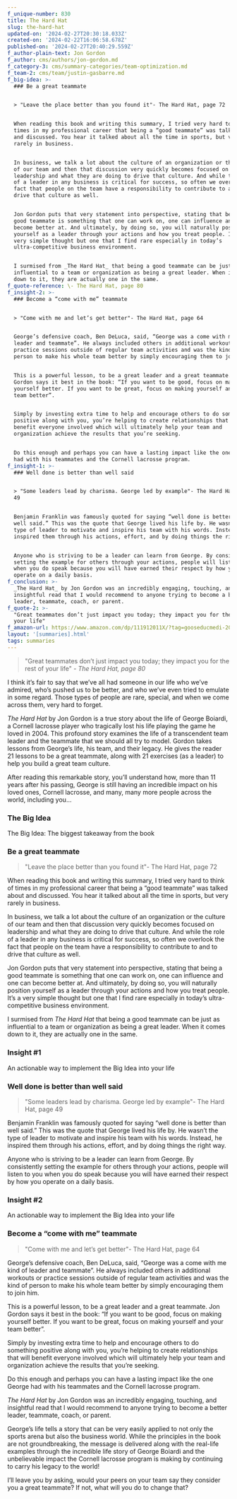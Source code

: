 ```yaml
---
f_unique-number: 830
title: The Hard Hat
slug: the-hard-hat
updated-on: '2024-02-27T20:30:18.033Z'
created-on: '2024-02-22T16:06:58.678Z'
published-on: '2024-02-27T20:40:29.559Z'
f_author-plain-text: Jon Gordon
f_author: cms/authors/jon-gordon.md
f_category-3: cms/summary-categories/team-optimization.md
f_team-2: cms/team/justin-gasbarre.md
f_big-idea: >-
  ### Be a great teammate


  > "Leave the place better than you found it"- The Hard Hat, page 72


  When reading this book and writing this summary, I tried very hard to think of
  times in my professional career that being a “good teammate” was talked about
  and discussed. You hear it talked about all the time in sports, but very
  rarely in business.


  In business, we talk a lot about the culture of an organization or the culture
  of our team and then that discussion very quickly becomes focused on
  leadership and what they are doing to drive that culture. And while the role
  of a leader in any business is critical for success, so often we overlook the
  fact that people on the team have a responsibility to contribute to and to
  drive that culture as well.


  Jon Gordon puts that very statement into perspective, stating that being a
  good teammate is something that one can work on, one can influence and one can
  become better at. And ultimately, by doing so, you will naturally position
  yourself as a leader through your actions and how you treat people. It’s a
  very simple thought but one that I find rare especially in today’s
  ultra-competitive business environment.


  I surmised from _The Hard Hat_ that being a good teammate can be just as
  influential to a team or organization as being a great leader. When it comes
  down to it, they are actually one in the same.
f_quote-reference: \- The Hard Hat, page 80
f_insight-2: >-
  ### Become a “come with me” teammate


  > "Come with me and let’s get better"- The Hard Hat, page 64


  George’s defensive coach, Ben DeLuca, said, “George was a come with me kind of
  leader and teammate”. He always included others in additional workouts or
  practice sessions outside of regular team activities and was the kind of
  person to make his whole team better by simply encouraging them to join him.


  This is a powerful lesson, to be a great leader and a great teammate. Jon
  Gordon says it best in the book: “If you want to be good, focus on making
  yourself better. If you want to be great, focus on making yourself and your
  team better”.


  Simply by investing extra time to help and encourage others to do something
  positive along with you, you’re helping to create relationships that will
  benefit everyone involved which will ultimately help your team and
  organization achieve the results that you’re seeking.


  Do this enough and perhaps you can have a lasting impact like the one George
  had with his teammates and the Cornell lacrosse program.
f_insight-1: >-
  ### Well done is better than well said


  > "Some leaders lead by charisma. George led by example"- The Hard Hat, page
  49


  Benjamin Franklin was famously quoted for saying “well done is better than
  well said.” This was the quote that George lived his life by. He wasn’t the
  type of leader to motivate and inspire his team with his words. Instead, he
  inspired them through his actions, effort, and by doing things the right way.


  Anyone who is striving to be a leader can learn from George. By consistently
  setting the example for others through your actions, people will listen to you
  when you do speak because you will have earned their respect by how you
  operate on a daily basis.
f_conclusion: >-
  _The Hard Hat_ by Jon Gordon was an incredibly engaging, touching, and
  insightful read that I would recommend to anyone trying to become a better
  leader, teammate, coach, or parent.
f_quote-2: >-
  "Great teammates don’t just impact you today; they impact you for the rest of
  your life"
f_amazon-url: https://www.amazon.com/dp/111912011X/?tag=gooseducmedi-20
layout: '[summaries].html'
tags: summaries
---
```


> "Great teammates don’t just impact you today; they impact you for the rest of your life" _\- The Hard Hat, page 80_

I think it’s fair to say that we’ve all had someone in our life who we’ve admired, who’s pushed us to be better, and who we’ve even tried to emulate in some regard. Those types of people are rare, special, and when we come across them, very hard to forget.

_The Hard Hat_ by Jon Gordon is a true story about the life of George Boiardi, a Cornell lacrosse player who tragically lost his life playing the game he loved in 2004. This profound story examines the life of a transcendent team leader and the teammate that we should all try to model. Gordon takes lessons from George’s life, his team, and their legacy. He gives the reader 21 lessons to be a great teammate, along with 21 exercises (as a leader) to help you build a great team culture.

After reading this remarkable story, you’ll understand how, more than 11 years after his passing, George is still having an incredible impact on his loved ones, Cornell lacrosse, and many, many more people across the world, including you…

### The Big Idea

The Big Idea: The biggest takeaway from the book

### Be a great teammate

> "Leave the place better than you found it"- The Hard Hat, page 72

When reading this book and writing this summary, I tried very hard to think of times in my professional career that being a “good teammate” was talked about and discussed. You hear it talked about all the time in sports, but very rarely in business.

In business, we talk a lot about the culture of an organization or the culture of our team and then that discussion very quickly becomes focused on leadership and what they are doing to drive that culture. And while the role of a leader in any business is critical for success, so often we overlook the fact that people on the team have a responsibility to contribute to and to drive that culture as well.

Jon Gordon puts that very statement into perspective, stating that being a good teammate is something that one can work on, one can influence and one can become better at. And ultimately, by doing so, you will naturally position yourself as a leader through your actions and how you treat people. It’s a very simple thought but one that I find rare especially in today’s ultra-competitive business environment.

I surmised from _The Hard Hat_ that being a good teammate can be just as influential to a team or organization as being a great leader. When it comes down to it, they are actually one in the same.

### Insight #1

An actionable way to implement the Big Idea into your life

### Well done is better than well said

> "Some leaders lead by charisma. George led by example"- The Hard Hat, page 49

Benjamin Franklin was famously quoted for saying “well done is better than well said.” This was the quote that George lived his life by. He wasn’t the type of leader to motivate and inspire his team with his words. Instead, he inspired them through his actions, effort, and by doing things the right way.

Anyone who is striving to be a leader can learn from George. By consistently setting the example for others through your actions, people will listen to you when you do speak because you will have earned their respect by how you operate on a daily basis.

### Insight #2

An actionable way to implement the Big Idea into your life

### Become a “come with me” teammate

> "Come with me and let’s get better"- The Hard Hat, page 64

George’s defensive coach, Ben DeLuca, said, “George was a come with me kind of leader and teammate”. He always included others in additional workouts or practice sessions outside of regular team activities and was the kind of person to make his whole team better by simply encouraging them to join him.

This is a powerful lesson, to be a great leader and a great teammate. Jon Gordon says it best in the book: “If you want to be good, focus on making yourself better. If you want to be great, focus on making yourself and your team better”.

Simply by investing extra time to help and encourage others to do something positive along with you, you’re helping to create relationships that will benefit everyone involved which will ultimately help your team and organization achieve the results that you’re seeking.

Do this enough and perhaps you can have a lasting impact like the one George had with his teammates and the Cornell lacrosse program.

_The Hard Hat_ by Jon Gordon was an incredibly engaging, touching, and insightful read that I would recommend to anyone trying to become a better leader, teammate, coach, or parent.

George’s life tells a story that can be very easily applied to not only the sports arena but also the business world. While the principles in the book are not groundbreaking, the message is delivered along with the real-life examples through the incredible life story of George Boiardi and the unbelievable impact the Cornell lacrosse program is making by continuing to carry his legacy to the world!

I’ll leave you by asking, would your peers on your team say they consider you a great teammate? If not, what will you do to change that?
